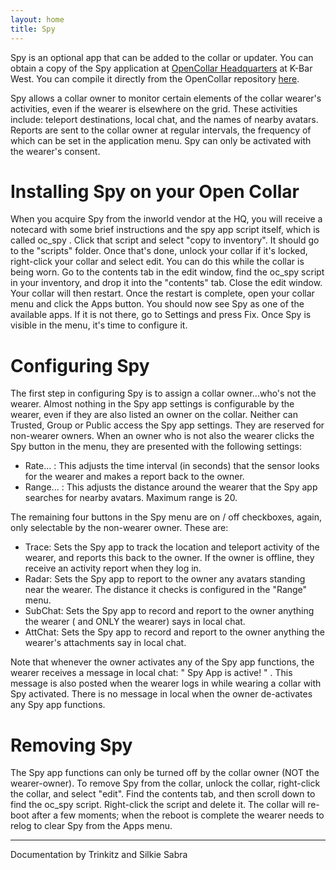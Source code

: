 ```yaml
---
layout: home
title: Spy
---
```


Spy is an optional app that can be added to the collar or updater.  You can obtain a copy of the Spy application at [OpenCollar Headquarters](http://maps.secondlife.com/secondlife/KBar%20West/10/82/1201) at K-Bar West.  You can compile it directly from the OpenCollar repository [here](https://github.com/OpenCollarTeam/OpenCollar/blob/master/src/Apps/oc_spy.lsl).   

Spy allows a collar owner to monitor certain elements of the collar wearer's activities, even if the wearer is elsewhere on the grid. These activities include: teleport destinations, local chat, and the names of nearby avatars. Reports are sent to the collar owner at regular intervals, the frequency of which can be set in the application menu. Spy can only be activated with the wearer's consent.

# Installing Spy on your Open Collar
When you acquire Spy from the inworld vendor at the HQ,  you will receive a notecard with some brief instructions and the spy app script itself, which is called oc_spy . Click that script and select "copy to inventory". It should go to the "scripts" folder. Once that's done, unlock your collar if it's locked, right-click your collar and select edit. You can do this while the collar is being worn. Go to the contents tab in the edit window, find the oc_spy script in your inventory, and drop it into the "contents" tab. Close the edit window. Your collar will then restart. Once the restart is complete, open your collar menu and click the Apps button. You should now see Spy as one of the available apps. If it is not there, go to Settings and press Fix. Once Spy is visible in the menu, it's time to configure it.

# Configuring Spy
The first step in configuring Spy is to assign a collar owner...who's not the wearer. Almost nothing in the Spy app settings is configurable by the wearer, even if they are also listed an owner on the collar. Neither can Trusted, Group or Public access the Spy app settings. They are reserved for non-wearer owners. When an owner who is not also the wearer clicks the Spy button in the menu, they are presented with the following settings:

- Rate... : This adjusts the time interval (in seconds) that the sensor looks for the wearer and makes a report back to the owner.
- Range... : This adjusts the distance around the wearer that the Spy app searches for nearby avatars. Maximum range is 20.

The remaining four buttons in the Spy menu are on / off checkboxes, again, only selectable by the non-wearer owner. These are:

- Trace: Sets the Spy app to track the location and teleport activity of the wearer, and reports this back to the owner. If the owner is offline, they receive an activity report when they log in.
- Radar: Sets the Spy app to report to the owner any avatars standing near the wearer. The distance it checks is configured in the "Range" menu.
- SubChat: Sets the Spy app to record and report to the owner anything the wearer ( and ONLY the wearer) says in local chat.
- AttChat: Sets the Spy app to record and report to the owner anything the wearer's attachments say in local chat. 

Note that whenever the owner activates any of the Spy app functions, the wearer receives a message in local chat: " Spy App is active! " . This message is also posted when the wearer logs in while wearing a collar with Spy activated. There is no message in local when the owner de-activates any Spy app functions.  

# Removing Spy

The Spy app functions can only be turned off by the collar owner (NOT the wearer-owner).  To remove Spy from the collar, unlock the collar, right-click the collar, and select "edit". Find the contents tab, and then scroll down to find the oc_spy script. Right-click the script and delete it. The collar will re-boot after a few moments; when the reboot is complete the wearer needs to relog to clear Spy from the Apps menu.
_________________________________________________
Documentation by Trinkitz and Silkie Sabra

